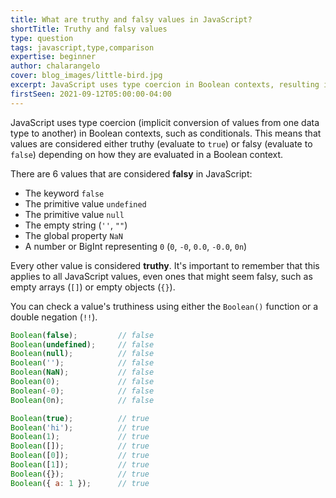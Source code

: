 ```yaml
---
title: What are truthy and falsy values in JavaScript?
shortTitle: Truthy and falsy values
type: question
tags: javascript,type,comparison
expertise: beginner
author: chalarangelo
cover: blog_images/little-bird.jpg
excerpt: JavaScript uses type coercion in Boolean contexts, resulting in truthy or falsy values. Get a hang of how it all works in this quick guide.
firstSeen: 2021-09-12T05:00:00-04:00
---
```


JavaScript uses type coercion (implicit conversion of values from one data type to another) in Boolean contexts, such as conditionals. This means that values are considered either truthy (evaluate to `true`) or falsy (evaluate to `false`) depending on how they are evaluated in a Boolean context.

There are 6 values that are considered **falsy** in JavaScript:

- The keyword `false`
- The primitive value `undefined`
- The primitive value `null`
- The empty string (`''`, `""`)
- The global property `NaN`
- A number or BigInt representing `0` (`0`, `-0`, `0.0`, `-0.0`, `0n`)

Every other value is considered **truthy**. It's important to remember that this applies to all JavaScript values, even ones that might seem falsy, such as empty arrays (`[]`) or empty objects (`{}`).

You can check a value's truthiness using either the `Boolean()` function or a double negation (`!!`).

```js
Boolean(false);         // false
Boolean(undefined);     // false
Boolean(null);          // false
Boolean('');            // false
Boolean(NaN);           // false
Boolean(0);             // false
Boolean(-0);            // false
Boolean(0n);            // false

Boolean(true);          // true
Boolean('hi');          // true
Boolean(1);             // true
Boolean([]);            // true
Boolean([0]);           // true
Boolean([1]);           // true
Boolean({});            // true
Boolean({ a: 1 });      // true
```

